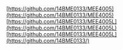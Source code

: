 [https://github.com/14BME0133/MEE4005](https://github.com/14BME0133/MEE4005)
[https://github.com/14BME0133/MEE4005L](https://github.com/14BME0133/MEE4005L)
[https://github.com/14BME0133/MEE4005L](https://github.com/14BME0133/)
